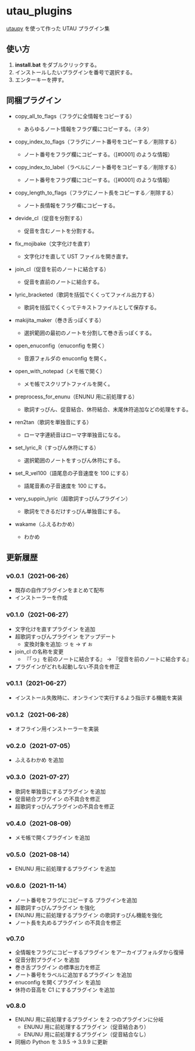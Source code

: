 # utau_plugins

[utaupy](https://github.com/oatsu-gh/utaupy) を使って作った UTAU プラグイン集

## 使い方

1. **install.bat** をダブルクリックする。
2. インストールしたいプラグインを番号で選択する。
3. エンターキーを押す。

## 同梱プラグイン

- copy_all_to_flags（フラグに全情報をコピーする）
  - あらゆるノート情報をフラグ欄にコピーする。（ネタ）
- copy_index_to_flags（フラグにノート番号をコピーする／削除する）
  - ノート番号をフラグ欄にコピーする。（[#0001] のような情報）
- copy_index_to_label（ラベルにノート番号をコピーする／削除する）
  - ノート番号をフラグ欄にコピーする。（[#0001] のような情報）
- copy_length_to_flags（フラグにノート長をコピーする／削除する）
  - ノート長情報をフラグ欄にコピーする。
- devide_cl（促音を分割する）

  - 促音を含むノートを分割する。

- fix_mojibake（文字化けを直す）
  - 文字化けを直して UST ファイルを開き直す。
- join_cl（促音を前のノートに結合する）
  - 促音を直前のノートに結合する。
- lyric_bracketed（歌詞を括弧でくくってファイル出力する）
  - 歌詞を括弧でくくってテキストファイルとして保存する。
- makijita_maker（巻き舌っぽくする）
  - 選択範囲の最初のノートを分割して巻き舌っぽくする。
- open_enuconfig（enuconfig を開く）

  - 音源フォルダの enuconfig を開く。

- open_with_notepad（メモ帳で開く）
  - メモ帳でスクリプトファイルを開く。
- preprocess_for_enunu（ENUNU 用に前処理する）
  - 歌詞すっぴん、促音結合、休符結合、末尾休符追加などの処理をする。
- ren2tan（歌詞を単独音にする）
  - ローマ字連続音はローマ字単独音になる。
- set_lyric_R（すっぴん休符にする）
  - 選択範囲のノートをすっぴん休符にする。
- set_R_vel100（語尾息の子音速度を 100 にする）
  - 語尾音素の子音速度を 100 にする。
- very_suppin_lyric（超歌詞すっぴんプラグイン）
  - 歌詞をできるだけすっぴん単独音にする。
- wakame（ふえるわかめ）
  - わかめ

## 更新履歴

### v0.0.1（2021-06-26）

- 既存の自作プラグインをまとめて配布
- インストーラーを作成

### v0.1.0（2021-06-27）

- 文字化けを直すプラグイン を追加
- 超歌詞すっぴんプラグイン をアップデート
  - 変換対象を追加: `づ` `を` → `ず` `お`
- join_cl の名称を変更
  - 『「っ」を前のノートに結合する』 → 『促音を前のノートに結合する』
- プラグインがどれも起動しない不具合を修正

### v0.1.1（2021-06-27）

- インストール失敗時に、オンラインで実行するよう指示する機能を実装

### v0.1.2（2021-06-28）

- オフライン用インストーラーを実装

### v0.2.0（2021-07-05）

- ふえるわかめ を追加

### v0.3.0（2021-07-27）

- 歌詞を単独音にするプラグイン を追加
- 促音結合プラグイン の不具合を修正
- 超歌詞すっぴんプラグインの不具合を修正

### v0.4.0（2021-08-09）

- メモ帳で開くプラグイン を追加

### v0.5.0（2021-08-14）

- ENUNU 用に前処理するプラグイン を追加

### v0.6.0（2021-11-14）

- ノート番号をフラグにコピーする プラグインを追加
- 超歌詞すっぴんプラグイン を強化
- ENUNU 用に前処理するプラグイン の歌詞すっぴん機能を強化
- ノート長を丸めるプラグイン の不具合を修正

### v0.7.0

- 全情報をフラグにコピーするプラグイン をアーカイブフォルダから復帰
- 促音分割プラグイン を追加
- 巻き舌プラグイン の標準出力を修正
- ノート番号をラベルに追加するプラグイン を追加
- enuconfig を開くプラグイン を追加
- 休符の音高を C1 にするプラグイン を追加

### v0.8.0

- ENUNU 用に前処理するプラグイン を 2 つのプラグインに分岐
  - ENUNU 用に前処理するプラグイン（促音結合あり）
  - ENUNU 用に前処理するプラグイン（促音結合なし）
- 同梱の Python を 3.9.5 → 3.9.9 に更新
